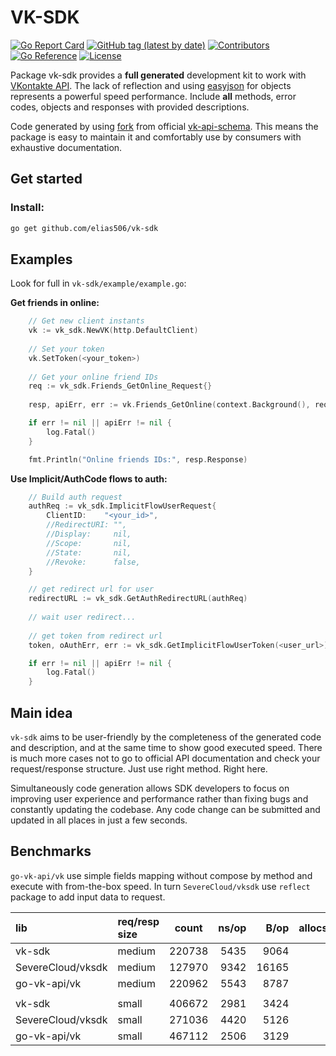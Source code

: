 # VK-SDK
[![Go Report Card](https://goreportcard.com/badge/github.com/elias506/vk-sdk)](https://goreportcard.com/report/github.com/elias506/vk-sdk)
[![GitHub tag (latest by date)](https://img.shields.io/github/v/tag/elias506/vk-sdk)](https://img.shields.io/github/v/tag/elias506/vk-sdk)
[![Contributors](https://img.shields.io/github/contributors-anon/elias506/vk-sdk)](https://img.shields.io/github/contributors-anon/elias506/vk-sdk)
[![Go Reference](https://pkg.go.dev/badge/github.com/elias506/vk-sdk.svg)](https://pkg.go.dev/github.com/elias506/vk-sdk)
[![License](https://img.shields.io/github/license/elias506/vk-sdk)](https://img.shields.io/github/license/elias506/vk-sdk)

Package vk-sdk provides a **full generated** development kit to work 
with [VKontakte API](https://dev.vk.com/method). The lack of reflection and using [easyjson](https://github.com/mailru/easyjson) for objects represents a powerful speed performance.
Include **all** methods, error codes, objects and responses with provided descriptions.

Code generated by using [fork](github.com/elias506/vk-api-schema) from 
official [vk-api-schema](https://github.com/VKCOM/vk-api-schema). This means the package
is easy to maintain it and comfortably use by consumers with exhaustive documentation.

## Get started
### Install:
```sh
go get github.com/elias506/vk-sdk
```

## Examples
Look for full in `vk-sdk/example/example.go`:

**Get friends in online:**
```go
    // Get new client instants
    vk := vk_sdk.NewVK(http.DefaultClient)
    
    // Set your token
    vk.SetToken(<your_token>) 
    
    // Get your online friend IDs
    req := vk_sdk.Friends_GetOnline_Request{}
    
    resp, apiErr, err := vk.Friends_GetOnline(context.Background(), req, vk_sdk.TestMode())

    if err != nil || apiErr != nil {
        log.Fatal()
    }

    fmt.Println("Online friends IDs:", resp.Response) 
```

**Use Implicit/AuthCode flows to auth:**
```go
    // Build auth request
    authReq := vk_sdk.ImplicitFlowUserRequest{
        ClientID:    "<your_id>", 
        //RedirectURI: "",
        //Display:     nil,
        //Scope:       nil,
        //State:       nil,
        //Revoke:      false,
    }

    // get redirect url for user
    redirectURL := vk_sdk.GetAuthRedirectURL(authReq)
    
    // wait user redirect... 
    
    // get token from redirect url 
    token, oAuthErr, err := vk_sdk.GetImplicitFlowUserToken(<user_url>)

    if err != nil || apiErr != nil {
        log.Fatal()
    }
```

## Main idea
`vk-sdk` aims to be user-friendly by the completeness of the generated code 
and description, and at the same time to show good executed speed. There is much 
more cases not to go to official API documentation and check your request/response structure. 
Just use right method. Right here.

Simultaneously code generation allows SDK developers to focus on improving 
user experience and performance rather than fixing bugs and constantly 
updating the codebase. Any code change can be submitted and updated in 
all places in just a few seconds.

## Benchmarks
`go-vk-api/vk` use simple fields mapping without compose by method and execute with from-the-box speed.
In turn `SevereCloud/vksdk` use `reflect` package to add input data to request.

| lib                         | req/resp size | count       |  ns/op |    B/op | allocs/op |
|:----------------------------|:--------------|-------------|-------:|--------:|----------:|
| vk-sdk                      | medium        | 220738      |   5435 |    9064 |        60 |
| SevereCloud/vksdk           | medium        | 127970      |   9342 |   16165 |       117 |
| go-vk-api/vk                | medium        | 220962      |   5543 |    8787 |        64 |
|                             |               |             |        |         |           |
| vk-sdk                      | small         | 406672      |   2981 |    3424 |        44 |
| SevereCloud/vksdk           | small         | 271036      |   4420 |    5126 |        65 |
| go-vk-api/vk                | small         | 467112      |   2506 |    3129 |        41 |
